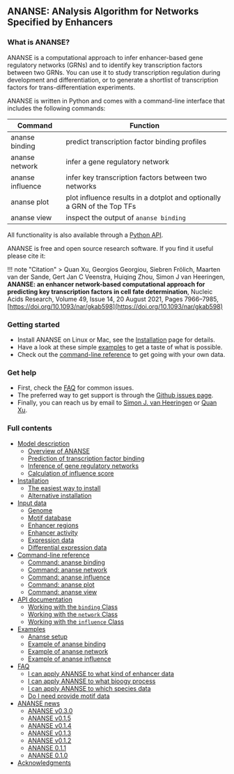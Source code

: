## **ANANSE**: **AN**alysis **A**lgorithm for **N**etworks **S**pecified by **E**nhancers

### What is ANANSE?

ANANSE is a computational approach to infer enhancer-based gene regulatory networks (GRNs) and to identify key transcription factors between two GRNs. You can use it to study transcription regulation during development and differentiation, or to generate a shortlist of transcription factors for trans-differentiation experiments. 

ANANSE is written in Python and comes with a command-line interface that includes the following commands:

| Command           | Function                                                       |
| ----------------- | -------------------------------------------------------------- |
|  ananse binding   | predict transcription factor binding profiles                  |
|  ananse network   | infer a gene regulatory network                                |
|  ananse influence | infer key transcription factors between two networks           |   
|  ananse plot      | plot influence results in a dotplot and optionally a GRN of the Top TFs |   
|  ananse view      | inspect the output of `ananse binding`                         |

All functionality is also available through a [Python API](API_documentation.md).

ANANSE is free and open source research software. If you find it useful please cite it:

!!! note "Citation"
    > Quan Xu, Georgios Georgiou, Siebren Frölich, Maarten van der Sande, Gert Jan C Veenstra, Huiqing Zhou, Simon J van Heeringen, **ANANSE: an enhancer network-based computational approach for predicting key transcription factors in cell fate determination**, Nucleic Acids Research, Volume 49, Issue 14, 20 August 2021, Pages 7966–7985, [https://doi.org/10.1093/nar/gkab598](https://doi.org/10.1093/nar/gkab598)

### Getting started

* Install ANANSE on Linux or Mac, see the [Installation](installation.md) page for details.
* Have a look at these simple [examples](examples.md) to get a taste of what is possible.
* Check out the [command-line reference](command-line_reference.md) to get going with your own data.

### Get help

* First, check the [FAQ](faq.md) for common issues.
* The preferred way to get support is through the [Github issues page](https://github.com/vanheeringen-lab/ANANSE/issues).
* Finally, you can reach us by email to <a href="mailto:simon.vanheeringen@gmail.com" target="_blank">Simon J. van Heeringen</a> or <a href="mailto:qxuchn@gmail.com" target="_blank">Quan Xu</a>.

### Full contents

* [Model description](model_description.md)
    - [Overview of ANANSE](model_description/#overview_of_ANANSE)
    - [Prediction of transcription factor binding](model_description/#prediction_of_transcription_factor_binding)
    - [Inference of gene regulatory networks](model_description/#inference_of_gene_regulatory_networks)
    - [Calculation of influence score](model_description/#calculation_of_influence_score)
* [Installation](installation.md)
    - [The easiest way to install](installation/#the-easiest-way-to-install)
    - [Alternative installation](installation/#alternative-installation)
* [Input data](input_data.md)
    - [Genome](input_data/#genome)
    - [Motif database](input_data/#motif-database)
    - [Enhancer regions](input_data/#enhancer-regions)
    - [Enhancer activity](input_data/#enhancer-activity)
    - [Expression data](input_data/#expression-data)
    - [Differential expression data](input_data/#differential-expression-data)
* [Command-line reference](command-line_reference.md)
    - [Command: ananse binding](command-line_reference/#ananse-binding)
    - [Command: ananse network](command-line_reference/#ananse-network)
    - [Command: ananse influence](command-line_reference/#ananse-influence)
    - [Command: ananse plot](command-line_reference/#ananse-plot)
    - [Command: ananse view](command-line_reference/#ananse-view)
* [API documentation](API_documentation.md)
    - [Working with the `binding` Class](API_documentation/#working-with-binding-class)
    - [Working with the `network` Class](API_documentation/#working-with-network-class)
    - [Working with the `influence` Class](API_documentation/#working-with-influence-class)
* [Examples](examples.md)
    - [Ananse setup](examples/#prepare-code-and-dataset)
    - [Example of ananse binding](examples/#build-tf-binding-network)
    - [Example of ananse network](examples/#built-gene-regulatory-network)
    - [Example of ananse influence](examples/#infer-tf-influence-score)
* [FAQ](faq.md)
    - [I can apply ANANSE to what kind of enhancer data](faq/#I_can_apply_ANANSE_to_what_kind_of_enhancer_data)
    - [I can apply ANANSE to what bioogy process](faq/#I_can_apply_ANANSE_to_what_bioogy_process)
    - [I can apply ANANSE to which species data](faq/#I_can_apply_ANANSE_to_which_species_data)
    - [Do I need provide motif data](faq/#Do_I_need_provide_motif_data)
* [ANANSE news](ananse_news.md)
    - [ANANSE v0.3.0](ananse_news/#ananse-v030)
    - [ANANSE v0.1.5](ananse_news/#ananse-v015)
    - [ANANSE v0.1.4](ananse_news/#ananse-v014)
    - [ANANSE v0.1.3](ananse_news/#ananse-v013)
    - [ANANSE v0.1.2](ananse_news/#ananse-v012)
    - [ANANSE 0.1.1](ananse_news/#ananse-v011)
    - [ANANSE 0.1.0](ananse_news/#ananse-v010)
* [Acknowledgments](acknowledgments.md)
